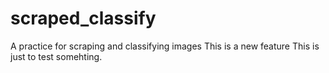 # scraped_classify
A practice for scraping and classifying images
This is a new feature
This is just to test somehting.
